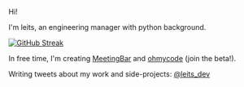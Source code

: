 Hi!

I'm leits, an engineering manager with python background. 

[![GitHub Streak](https://github-readme-streak-stats.herokuapp.com?user=leits)](https://git.io/streak-stats)

In free time, I'm creating [MeetingBar](https://github.com/leits/MeetingBar) and [ohmycode](https://ohmycode.cc) (join the beta!).

Writing tweets about my work and side-projects: [@leits_dev](https://twitter.com/leits_dev)

